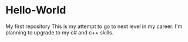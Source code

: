 # Hello-World
My first repository 
This is my attempt to go to next level in my  career. 
I'm planning to upgrade to my c# and c++ skills. 
